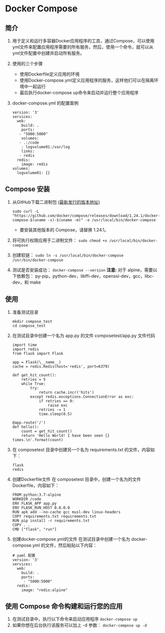 # Docker Compose

## 简介
1. 用于定义和运行多容器Docker应用程序的工具，通过Compose，可以使用yml文件来配置应用程序需要的所有服务，然后，使用一个命令，就可以从yml文件配置中创建并启动所有服务。
2. 使用的三个步骤
    * 使用Dockerfile定义应用的环境
    * 使用Docker-compose.yml定义应用程序的服务，这样他们可以在隔离环境中一起运行
    * 最后执行docker-compose up命令来启动并运行整个应用程序
3. docker-compose.yml 的配置案例
    
    ```
    version: '3'
    services:
      web:
        build: .
        ports:
       - "5000:5000"
        volumes:
       - .:/code
        - logvolume01:/var/log
        links:
       - redis
      redis:
        image: redis
    volumes:
      logvolume01: {}    
    ```

## Compose 安装
1. 从GitHub下载二进制包 [(最新发行的版本地址)](https://github.com/docker/compose/releases)

    `sudo curl -L "https://github.com/docker/compose/releases/download/1.24.1/docker-compose-$(uname -s)-$(uname -m)" -o /usr/local/bin/docker-compose` 
    * 要安装其他版本的 Compose，请替换 1.24.1。
2. 将可执行权限应用于二进制文件：
    `sudo chmod +x /usr/local/bin/docker-compose`
3. 创建软链：
    `sudo ln -s /usr/local/bin/docker-compose /usr/bin/docker-compose`
4. 测试是否安装成功：
    `docker-compose --version`
**注意:** 对于 alpine，需要以下依赖包： py-pip，python-dev，libffi-dev，openssl-dev，gcc，libc-dev，和 make

## 使用
1. 准备测试目录
    ```
    mkdir compose_test
    cd compose_test
    ```
    
2. 在测试目录中创建一个名为 app.py 的文件
    composetest/app.py 文件代码
    ```
    import time
    import redis
    from flask import Flask
    
    app = Flask(\__name__)
    cache = redis.Redis(host='redis', port=6379)
    
    def get_hit_count():
        retries = 5
        while True:
            try:
                return cache.incr('hits')
            except redis.exceptions.ConnectionError as exc:
                if retries == 0:
                    raise exc
                retries -= 1
                time.sleep(0.5)
    
    @app.route('/')
    def hello():
        count = get_hit_count()
        return 'Hello World! I have been seen {} times.\n'.format(count)    
    ```
    
3. 在 composetest 目录中创建另一个名为 requirements.txt 的文件，内容如下：
    ```
    flask
    redis
    ``` 
    
4. 创建Dockerfile文件
    在 composetest 目录中，创建一个名为的文件 Dockerfile，内容如下：
    ```
    FROM python:3.7-alpine
    WORKDIR /code
    ENV FLASK_APP app.py
    ENV FLASK_RUN_HOST 0.0.0.0
    RUN apk add --no-cache gcc musl-dev linux-headers
    COPY requirements.txt requirements.txt
    RUN pip install -r requirements.txt
    COPY . .
    CMD ["flask", "run"]
    ```
    
5. 创建docker-compose.yml的文件
    在测试目录中创建一个名为 docker-compose.yml 的文件，然后粘贴以下内容：
    ```
    # yaml 配置
    version: '3'
    services:
      web:
        build: .
        ports:
         - "5000:5000"
      redis:
        image: "redis:alpine"   
    ``` 
    
## 使用 Compose 命令构建和运行您的应用
1. 在测试目录中，执行以下命令来启动应用程序
    `docker-compose up`
2. 如果你想在后台执行该服务可以加上 -d 参数：
    `docker-compose up -d` 
   
    